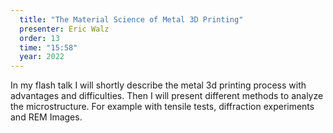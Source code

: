 ```yaml
---
  title: "The Material Science of Metal 3D Printing"
  presenter: Eric Walz
  order: 13
  time: "15:58"
  year: 2022
---
```

In my flash talk I will shortly describe the metal 3d printing process with advantages and difficulties. Then I will present different methods to analyze the microstructure. For example with tensile tests, diffraction experiments and REM Images.
